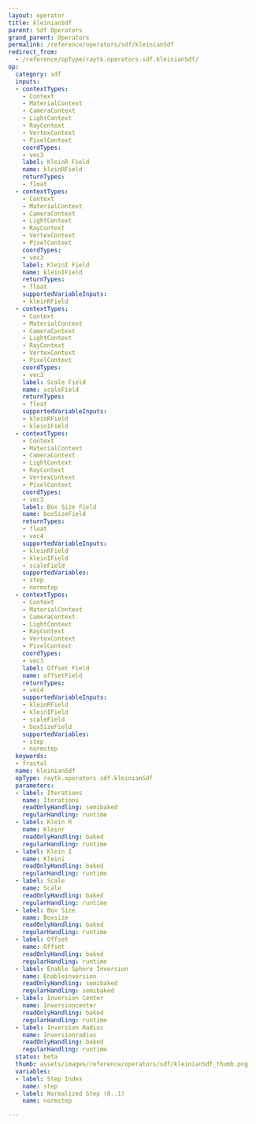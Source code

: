```yaml
---
layout: operator
title: kleinianSdf
parent: Sdf Operators
grand_parent: Operators
permalink: /reference/operators/sdf/kleinianSdf
redirect_from:
  - /reference/opType/raytk.operators.sdf.kleinianSdf/
op:
  category: sdf
  inputs:
  - contextTypes:
    - Context
    - MaterialContext
    - CameraContext
    - LightContext
    - RayContext
    - VertexContext
    - PixelContext
    coordTypes:
    - vec3
    label: KleinR Field
    name: kleinRField
    returnTypes:
    - float
  - contextTypes:
    - Context
    - MaterialContext
    - CameraContext
    - LightContext
    - RayContext
    - VertexContext
    - PixelContext
    coordTypes:
    - vec3
    label: KleinI Field
    name: kleinIField
    returnTypes:
    - float
    supportedVariableInputs:
    - kleinRField
  - contextTypes:
    - Context
    - MaterialContext
    - CameraContext
    - LightContext
    - RayContext
    - VertexContext
    - PixelContext
    coordTypes:
    - vec3
    label: Scale Field
    name: scaleField
    returnTypes:
    - float
    supportedVariableInputs:
    - kleinRField
    - kleinIField
  - contextTypes:
    - Context
    - MaterialContext
    - CameraContext
    - LightContext
    - RayContext
    - VertexContext
    - PixelContext
    coordTypes:
    - vec3
    label: Box Size Field
    name: boxSizeField
    returnTypes:
    - float
    - vec4
    supportedVariableInputs:
    - kleinRField
    - kleinIField
    - scaleField
    supportedVariables:
    - step
    - normstep
  - contextTypes:
    - Context
    - MaterialContext
    - CameraContext
    - LightContext
    - RayContext
    - VertexContext
    - PixelContext
    coordTypes:
    - vec3
    label: Offset Field
    name: offsetField
    returnTypes:
    - vec4
    supportedVariableInputs:
    - kleinRField
    - kleinIField
    - scaleField
    - boxSizeField
    supportedVariables:
    - step
    - normstep
  keywords:
  - fractal
  name: kleinianSdf
  opType: raytk.operators.sdf.kleinianSdf
  parameters:
  - label: Iterations
    name: Iterations
    readOnlyHandling: semibaked
    regularHandling: runtime
  - label: Klein R
    name: Kleinr
    readOnlyHandling: baked
    regularHandling: runtime
  - label: Klein I
    name: Kleini
    readOnlyHandling: baked
    regularHandling: runtime
  - label: Scale
    name: Scale
    readOnlyHandling: baked
    regularHandling: runtime
  - label: Box Size
    name: Boxsize
    readOnlyHandling: baked
    regularHandling: runtime
  - label: Offset
    name: Offset
    readOnlyHandling: baked
    regularHandling: runtime
  - label: Enable Sphere Inversion
    name: Enableinversion
    readOnlyHandling: semibaked
    regularHandling: semibaked
  - label: Inversion Center
    name: Inversioncenter
    readOnlyHandling: baked
    regularHandling: runtime
  - label: Inversion Radius
    name: Inversionradius
    readOnlyHandling: baked
    regularHandling: runtime
  status: beta
  thumb: assets/images/reference/operators/sdf/kleinianSdf_thumb.png
  variables:
  - label: Step Index
    name: step
  - label: Normalized Step (0..1)
    name: normstep

---
```

